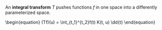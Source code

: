 An **integral transform** $T$ pushes functions $f$ in one space into a differently parameterized space.

\begin{equation}
(Tf)(u) = \int_{t_1}^{t_2}f(t) K(t, u) \dd{t}
\end{equation}